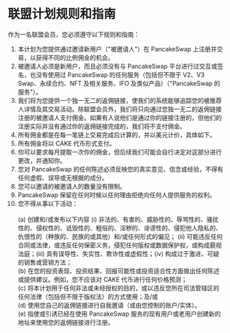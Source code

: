 # 联盟计划规则和指南

作为一名联盟会员，您必须遵守以下规则和指南：&#x20;

1. 本计划为您提供通过邀请新用户（"被邀请人"）在 PancakeSwap 上注册并交易，以获得不同的比例佣金的机会。
2. 被邀请人必须是新用户，而且必须没有与 PancakeSwap 平台进行过交互或签名，也没有使用过 PancakeSwap 的任何服务（包括但不限于 V2、V3 Swap、永续合约、NFT 及相关服务、IFO 及类似产品）（"PancakeSwap 的服务"）。&#x20;
3. 我们将为您提供一个独一无二的返佣链接，使我们的系统能够追踪您的被推荐人详情及其交易活动。除联盟会员外，我们将只向通过您独一无二的返佣链接注册的被邀请人支付佣金。如果有人说他们是通过你的链接注册的，但他们的注册实际并没有通过你的返佣链接完成的，我们将不支付佣金。&#x20;
4. 所有佣金都是在每一笔链上交易完成后计算的，并以美元计价，具体如下。&#x20;
5. 所有佣金将以 CAKE 代币形式支付。&#x20;
6. 你可以要求每月提取一次你的佣金，但后续我们可能会自行决定对这部分进行更改，并通知你。&#x20;
7. 您对 PancakeSwap 的任何陈述必须反映您的真实意见、信念或经验，不得有任何虚假、误导或无根据的成分。&#x20;
8. 您可以邀请的被邀请人的数量没有限制。&#x20;
9. PancakeSwap 保留在任何时候以任何理由拒绝向任何人提供服务的权利。&#x20;
10. 您不得从事以下活动：\
    \
    (a) 创建和/或发布以下内容 (i) 非法的、有害的、威胁性的、辱骂性的、骚扰性的、侵权性的、诋毁性的、粗俗的、淫秽的、诽谤性的、侵犯他人隐私的、仇恨性的（种族的、民族的或其他）和/或任何形式的偏见； (ii) 可能违反任何合同或法律，或违反任何保密义务，侵犯任何版权或数据保护权，或构成藐视法庭；(iii) 具有误导性、失实性、欺诈性或虚假性；(iv) 构成过于激进、可疑的销售或营销方法； \
    (b) 在您的投资表现、投资结果、回报可能性或投资适合性方面做出任何陈述或提供建议。例如，您不应该对 CAKE 代币进行任何价格预测；\
    (c) 将本计划用于任何非法或未经授权的目的，或以违反您所在司法管辖区的任何法律（包括但不限于版权法）的方式使用；及/或\
    (d) 使用您自己的返佣链接进行自我邀请（或由您控制的账户/实体）。 \
    (e) 指使或引诱已经在使用 PancakeSwap 服务的现有用户或老用户创建新的地址来使用您的返佣链接进行注册。

